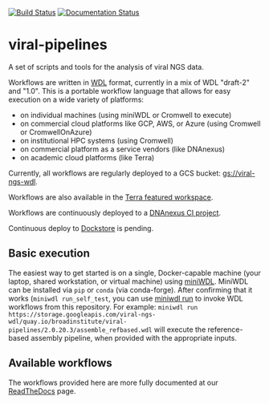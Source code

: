 [![Build Status](https://travis-ci.com/broadinstitute/viral-pipelines.svg?branch=master)](https://travis-ci.com/broadinstitute/viral-pipelines)
[![Documentation Status](https://readthedocs.org/projects/viral-pipelines/badge/?version=latest)](http://viral-pipelines.readthedocs.io/en/latest/?badge=latest)

viral-pipelines
===============

A set of scripts and tools for the analysis of viral NGS data.

Workflows are written in [WDL](https://github.com/openwdl/wdl) format, currently in a mix of WDL "draft-2" and "1.0". This is a portable workflow language that allows for easy execution on a wide variety of platforms:
 - on individual machines (using miniWDL or Cromwell to execute)
 - on commercial cloud platforms like GCP, AWS, or Azure (using Cromwell or CromwellOnAzure)
 - on institutional HPC systems (using Cromwell)
 - on commercial platform as a service vendors (like DNAnexus)
 - on academic cloud platforms (like Terra)

Currently, all workflows are regularly deployed to a GCS bucket: [gs://viral-ngs-wdl](https://console.cloud.google.com/storage/browser/viral-ngs-wdl?forceOnBucketsSortingFiltering=false&organizationId=548622027621&project=gcid-viral-seq). 

Workflows are also available in the [Terra featured workspace](https://app.terra.bio/#workspaces/pathogen-genomic-surveillance/COVID-19).

Workflows are continuously deployed to a [DNAnexus CI project](https://platform.dnanexus.com/projects/F8PQ6380xf5bK0Qk0YPjB17P).

Continuous deploy to [Dockstore](https://dockstore.org/) is pending.

Basic execution
---------------

The easiest way to get started is on a single, Docker-capable machine (your laptop, shared workstation, or virtual machine) using [miniWDL](https://github.com/chanzuckerberg/miniwdl). MiniWDL can be installed via `pip` or `conda` (via conda-forge). After confirming that it works (`miniwdl run_self_test`, you can use [miniwdl run](https://github.com/chanzuckerberg/miniwdl#miniwdl-run) to invoke WDL workflows from this repository. For example: `miniwdl run https://storage.googleapis.com/viral-ngs-wdl/quay.io/broadinstitute/viral-pipelines/2.0.20.3/assemble_refbased.wdl` will execute the reference-based assembly pipeline, when provided with the appropriate inputs.

Available workflows
-------------------

The workflows provided here are more fully documented at our [ReadTheDocs](https://viral-pipelines.readthedocs.io/) page.
